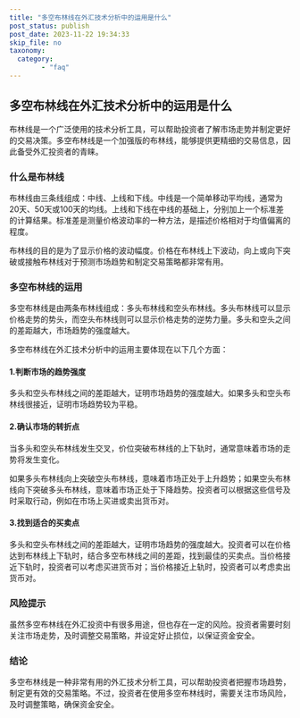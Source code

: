 ```yaml
---
title: "多空布林线在外汇技术分析中的运用是什么"
post_status: publish
post_date: 2023-11-22 19:34:33
skip_file: no
taxonomy:
  category:
        - "faq"
---
```


## 多空布林线在外汇技术分析中的运用是什么

布林线是一个广泛使用的技术分析工具，可以帮助投资者了解市场走势并制定更好的交易决策。多空布林线是一个加强版的布林线，能够提供更精细的交易信息，因此备受外汇投资者的青睐。

### 什么是布林线

布林线由三条线组成：中线、上线和下线。中线是一个简单移动平均线，通常为20天、50天或100天的均线。上线和下线在中线的基础上，分别加上一个标准差的计算结果。标准差是测量价格波动率的一种方法，是描述价格相对于均值偏离的程度。

布林线的目的是为了显示价格的波动幅度。价格在布林线上下波动，向上或向下突破或接触布林线对于预测市场趋势和制定交易策略都非常有用。

### 多空布林线的运用

多空布林线是由两条布林线组成：多头布林线和空头布林线。多头布林线可以显示价格走势的势头，而空头布林线则可以显示价格走势的逆势力量。多头和空头之间的差距越大，市场趋势的强度越大。

多空布林线在外汇技术分析中的运用主要体现在以下几个方面：

#### 1.判断市场的趋势强度

多头和空头布林线之间的差距越大，证明市场趋势的强度越大。如果多头和空头布林线很接近，证明市场趋势较为平稳。

#### 2.确认市场的转折点

当多头和空头布林线发生交叉，价位突破布林线的上下轨时，通常意味着市场的走势将发生变化。

如果多头布林线向上突破空头布林线，意味着市场正处于上升趋势；如果空头布林线向下突破多头布林线，意味着市场正处于下降趋势。投资者可以根据这些信号及时采取行动，例如在市场上买进或卖出货币对。

#### 3.找到适合的买卖点

多头和空头布林线之间的差距越大，证明市场趋势的强度越大。投资者可以在价格达到布林线上下轨时，结合多空布林线之间的差距，找到最佳的买卖点。当价格接近下轨时，投资者可以考虑买进货币对；当价格接近上轨时，投资者可以考虑卖出货币对。

### 风险提示

虽然多空布林线在外汇投资中有很多用途，但也存在一定的风险。投资者需要时刻关注市场走势，及时调整交易策略，并设定好止损位，以保证资金安全。

### 结论

多空布林线是一种非常有用的外汇技术分析工具，可以帮助投资者把握市场趋势，制定更有效的交易策略。不过，投资者在使用多空布林线时，需要关注市场风险，及时调整策略，确保资金安全。
